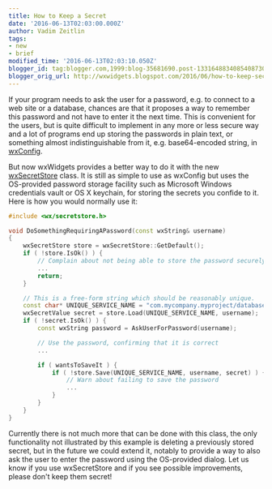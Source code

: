 ```yaml
---
title: How to Keep a Secret
date: '2016-06-13T02:03:00.000Z'
author: Vadim Zeitlin
tags:
- new
- brief
modified_time: '2016-06-13T02:03:10.050Z'
blogger_id: tag:blogger.com,1999:blog-35681690.post-1331648834085408730
blogger_orig_url: http://wxwidgets.blogspot.com/2016/06/how-to-keep-secret.html
---
```


If your program needs to ask the user for a password, e.g. to connect to a web
site or a database, chances are that it proposes a way to remember this password
and not have to enter it the next time. This is convenient for the users, but is
quite difficult to implement in any more or less secure way and a lot of
programs end up storing the passwords in plain text, or something almost
indistinguishable from it, e.g. base64-encoded string, in [wxConfig].

But now wxWidgets provides a better way to do it with the new [wxSecretStore]
class. It is still as simple to use as wxConfig but uses the OS-provided
password storage facility such as Microsoft Windows credentials vault or OS X
keychain, for storing the secrets you confide to it. Here is how you would
normally use it:

```cpp
#include <wx/secretstore.h>

void DoSomethingRequiringAPassword(const wxString& username)
{
    wxSecretStore store = wxSecretStore::GetDefault();
    if ( !store.IsOk() ) {
        // Complain about not being able to store the password securely
        ...
        return;
    }

    // This is a free-form string which should be reasonably unique.
    const char* UNIQUE_SERVICE_NAME = "com.mycompany.myproject/database"
    wxSecretValue secret = store.Load(UNIQUE_SERVICE_NAME, username);
    if ( !secret.IsOk() ) {
        const wxString password = AskUserForPassword(username);

        // Use the password, confirming that it is correct
        ...

        if ( wantsToSaveIt ) {
            if ( !store.Save(UNIQUE_SERVICE_NAME, username, secret) ) {
                // Warn about failing to save the password
                ...
            }
        }
    }
}
```

Currently there is not much more that can be done with this class, the only
functionality not illustrated by this example is deleting a previously stored
secret, but in the future we could extend it, notably to provide a way to also
ask the user to enter the password using the OS-provided dialog. Let us know if
you use wxSecretStore and if you see possible improvements, please don't keep
them secret!

[wxConfig]: https://docs.wxwidgets.org/trunk/classwx_config_base.html
[wxSecretStore]: https://docs.wxwidgets.org/trunk/classwx_secret_store.html
